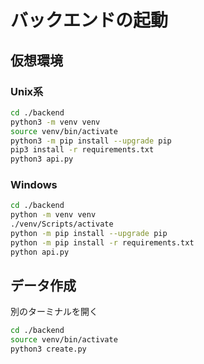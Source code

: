 # バックエンドの起動

## 仮想環境

### Unix系

```sh
cd ./backend
python3 -m venv venv
source venv/bin/activate
python3 -m pip install --upgrade pip
pip3 install -r requirements.txt
python3 api.py
```

### Windows

```sh
cd ./backend
python -m venv venv
./venv/Scripts/activate
python -m pip install --upgrade pip
python -m pip install -r requirements.txt
python api.py
```

## データ作成

別のターミナルを開く

```sh
cd ./backend
source venv/bin/activate
python3 create.py
```

